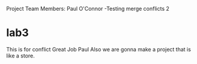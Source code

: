 Project Team Members: Paul O'Connor
-Testing merge conflicts 2

# lab3

This is for conflict
Great Job Paul 
Also we are gonna make a project that is like a store. 
